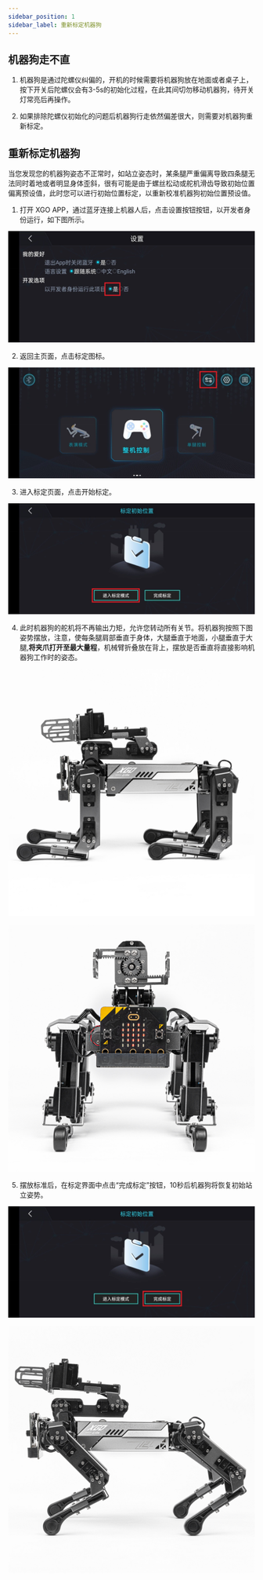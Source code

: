 ```yaml
---
sidebar_position: 1
sidebar_label: 重新标定机器狗
---
```

## 机器狗走不直

1. 机器狗是通过陀螺仪纠偏的，开机的时候需要将机器狗放在地面或者桌子上，按下开关后陀螺仪会有3-5s的初始化过程，在此其间切勿移动机器狗，待开关灯常亮后再操作。

2. 如果排除陀螺仪初始化的问题后机器狗行走依然偏差很大，则需要对机器狗重新标定。

## 重新标定机器狗

当您发现您的机器狗姿态不正常时，如站立姿态时，某条腿严重偏离导致四条腿无法同时着地或者明显身体歪斜，很有可能是由于螺丝松动或舵机滑齿导致初始位置偏离预设值，此时您可以进行初始位置标定，以重新校准机器狗初始位置预设值。

1. 打开 XGO APP，通过蓝牙连接上机器人后，点击设置按钮按钮，以开发者身份运行，如下图所示。

![](./../images/microbit-xgo-lite2-faq-04.png)

2. 返回主页面，点击标定图标。

![](./../images/microbit-xgo-lite2-faq-05.png)

3. 进入标定页面，点击开始标定。

![](./../images/microbit-xgo-lite2-faq-07.png)

4. 此时机器狗的舵机将不再输出力矩，允许您转动所有关节。将机器狗按照下图姿势摆放，注意，使每条腿肩部垂直于身体，大腿垂直于地面，小腿垂直于大腿,**将夹爪打开至最大量程**，机械臂折叠放在背上，摆放是否垂直将直接影响机器狗工作时的姿态。

![](./../images/microbit-xgo-lite2-faq-01.png)

![](./../images/microbit-xgo-lite2-faq-02.png)

5. 摆放标准后，在标定界面中点击“完成标定”按钮，10秒后机器狗将恢复初始站立姿势。

![](./../images/microbit-xgo-lite2-faq-06.png)

![](./../images/microbit-xgo-lite2-faq-03.png)
